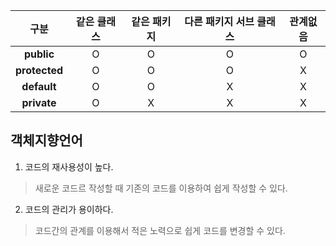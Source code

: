 |  **구분**  |  **같은 클래스**  |  **같은 패키지**  |  **다른 패키지 서브 클래스**  |  **관계없음**  |
|:------:|:---:|:---:|:---:|:---:|
|**public**|O|O|O|O|
|**protected**|O|O|O|X|
|**default**|O|O|X|X|
|**private**|O|X|X|X|




객체지향언어
-------------
1. 코드의 재사용성이 높다.
> 새로운 코드르 작성할 때 기존의 코드를 이용하여 쉽게 작성할 수 있다.
2. 코드의 관리가 용이하다.
> 코드간의 관계를 이용해서 적은 노력으로 쉽게 코드를 변경할 수 있다.
